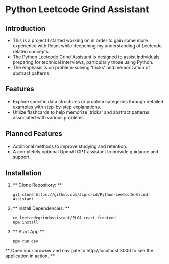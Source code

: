 # Python Leetcode Grind Assistant

## Introduction

- This is a project I started working on in order to gain some more experience with React while deepening my understanding of Leetcode-related concepts.
- The Python Leetcode Grind Assistant is designed to assist individuals preparing for technical interviews, particularly those using Python.
- The emphasis is on problem-solving 'tricks' and memorization of abstract patterns.

## Features

- Explore specific data structures or problem categories through detailed examples with step-by-step explanations.
- Utilize flashcards to help memorize 'tricks' and abstract patterns associated with various problems.

## Planned Features

- Additional methods to improve studying and retention.
- A completely optional OpenAI GPT assistant to provide guidance and support.

## Installation

1. ** Clone Repository: **
 
   ```
   git clone https://github.com/JLpro-cd/Python-Leetcode-Grind-Assistant
   ```

2. ** Install Dependencies: **

   ```
   cd leetcodegrindassistant/PLGA-react-frontend
   npm install
   ```

3. ** Start App **

    ```
   npm run dev
   ```
** Open your browser and navigate to http://localhost:3000 to see the application in action. **

   

  
